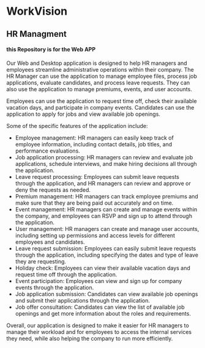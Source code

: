 <h1>WorkVision</h1><h2>HR Managment</h2>

<h4>this Repository is for the Web APP</h4>
<p>Our Web and Desktop application is designed to help HR managers and employees streamline administrative operations within their company. The HR Manager can use the application to manage employee files, process job applications, evaluate candidates, and process leave requests. They can also use the application to manage premiums, events, and user accounts.</p>
<p>Employees can use the application to request time off, check their available vacation days, and participate in company events. Candidates can use the application to apply for jobs and view available job openings.</p>
<p>Some of the specific features of the application include:</p>
<ul>
  <li>Employee management: HR managers can easily keep track of employee information, including contact details, job titles, and performance evaluations.</li>
  <li>Job application processing: HR managers can review and evaluate job applications, schedule interviews, and make hiring decisions all through the application.</li>
  <li>Leave request processing: Employees can submit leave requests through the application, and HR managers can review and approve or deny the requests as needed.</li>
  <li>Premium management: HR managers can track employee premiums and make sure that they are being paid out accurately and on time.</li>
  <li>Event management: HR managers can create and manage events within the company, and employees can RSVP and sign up to attend through the application.</li>
  <li>User management: HR managers can create and manage user accounts, including setting up permissions and access levels for different employees and candidates.</li>
  <li>Leave request submission: Employees can easily submit leave requests through the application, including specifying the dates and type of leave they are requesting.</li>
  <li>Holiday check: Employees can view their available vacation days and request time off through the application.</li>
  <li>Event participation: Employees can view and sign up for company events through the application.</li>
  <li>Job application submission: Candidates can view available job openings and submit their applications through the application.</li>
  <li>Job offer consultation: Candidates can view the list of available job openings and get more information about the roles and requirements.</li>
</ul>
<p>Overall, our application is designed to make it easier for HR managers to manage their workload and for employees to access the internal services they need, while also helping the company to run more efficiently.</p>
